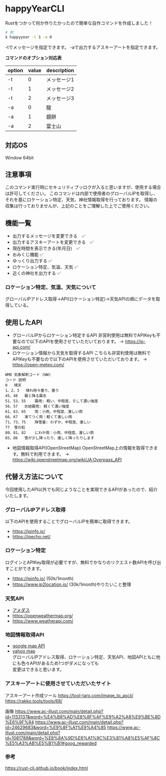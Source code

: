 # happyYearCLI
Rustをつかって何か作りたかったので簡単な自作コマンドを作成しました！

```bash
# 例
$ happyyear -t 1 -a 0
```
-tでメッセージを指定できます。
-aで出力するアスキーアートを指定できます。

**コマンドのオプション対応表**

| option | value | description |
|-------------|-------------|-------------|
| -t | 0 | メッセージ1 |
| -t | 1 | メッセージ2 |
| -t | 2 | メッセージ3 |
| -a | 0 | 龍 |
| -a | 1 | 鏡餅 |
| -a | 2 | 富士山 |

## 対応OS
Window 64bit

## 注意事項
このコマンド実行時にセキュリティブッロクが入ると思いますが、使用する場合は許可してください。
このコマンドは内部で使用者のグローバルIPを取得し、それを基にロケーション特定、天気、神社情報取得を行っております。
情報の収集は行っておりませんが、上記のことをご理解した上でご使用ください。

## 機能一覧
- 出力するメッセージを変更できる　✅
- 出力するアスキーアートを変更できる　✅
- 現在時間を表示できる(年月日)　✅
- おみくじ機能 ✅
- ゆっくり出力する ✅
- ロケーション特定、気温、天気 ✅
- 近くの神社を出力する ✅

### ロケーション特定、気温、天気について
グローバルIPアドレス取得→API(ロケーション特定)→天気APIの順にデータを取得している。

## 使用したAPI
- グローバルIPからロケーション特定するAPI
非営利使用は無料でAPIKeyも不要なので以下のAPIを使用させていただいております。
→ https://ip-api.com/
- ロケーション情報から天気を取得するAPI
こちらも非営利使用は無料でAPIKeyも不要なので以下のAPIを使用させていただいております。
→ https://open-meteo.com/

```
WMO 気象解釈コード (WW)
コード	説明
0	晴天
1、2、3	晴れ時々曇り、曇り
45、48	霧と降る霧氷
51、53、55	霧雨: 軽い、中程度、そして濃い強度
56、57	氷結霧雨: 軽くて濃い強度
61、63、65	雨：小雨、中程度、激しい雨
66、67	凍てつく雨：軽くて激しい雨
71、73、75	降雪量: わずか、中程度、激しい
77	雪の粒
80、81、82	にわか雨：小雨、中程度、激しい雨
85、86	雪が少し降ったり、激しく降ったりします
```

- 地図情報取得API(OpenStreetMap)
OpenStreetMap上の情報を取得できます。無料で利用できます。
→ https://wiki.openstreetmap.org/wiki/JA:Overpass_API

## 代替え方法について
今回使用したAPI以外でも同じようなことを実現できるAPIがあったので、紹介いたします。
### グローバルIPアドレス取得
以下のAPIを使用することでグローバルIPを簡単に取得できます。
- https://ipinfo.io/
- https://ipecho.net/
### ロケーション特定
ログインとAPIKey取得が必要ですが、無料でかなりのリクエスト数APIを呼び出すことができます。
- https://ipinfo.io/ (50k/1month)
- https://www.ip2location.io/ (30k/1month)やりたいこと整理
### 天気API
- [アメダス](https://jjwd.info/index.html)
- https://openweathermap.org/
- https://www.weatherapi.com/
### 地図情報取得API
- [google map API](https://developers.google.com/maps/?hl=ja)
- [yahoo map](https://developer.yahoo.co.jp/webapi/map/)  
グローバルIPアドレス取得、ロケーション特定、天気API、地図APIともに他にも色々APIがあるため1つがダメになっても  
変更はできると思います。


### アスキーアートに使用させていただいたサイト
アスキーアート作成ツール
https://tool-taro.com/image_to_ascii/
https://rakko.tools/tools/68/

画像
https://www.ac-illust.com/main/detail.php?id=1133137&word=%E4%B8%AD%E8%8F%AF%E9%A2%A8%E9%BE%8D%E6%9F%84
https://www.ac-illust.com/main/detail.php?id=24629683&word=%E9%8F%A1%E9%A4%85
https://www.ac-illust.com/main/detail.php?id=1081788&word=%E8%8A%9D%E6%A1%9C%E3%81%A8%E5%AF%8C%E5%A3%AB%E5%B1%B1#goog_rewarded

### 参考
https://rust-cli.github.io/book/index.html
